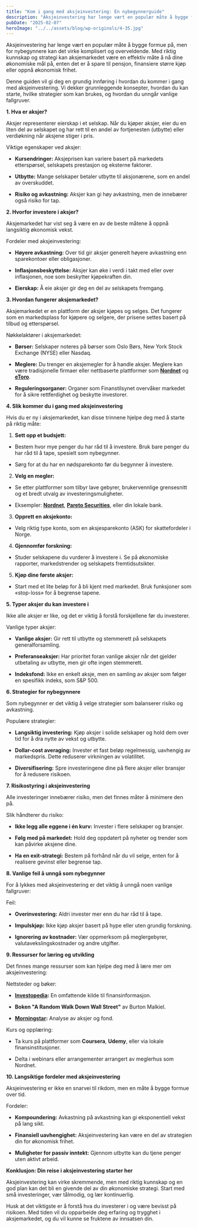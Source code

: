 ```yaml
---
title: "Kom i gang med aksjeinvestering: En nybegynnerguide"
description: "Aksjeinvestering har lenge vært en populær måte å bygge formue på, men for nybegynnere kan det virke komplisert og overveldende. Med riktig kunnskap og strategi kan aksjemarkedet være en effektiv måte å nå dine økonomiske mål på, enten det er å spare til pensjon, finansiere større kjøp eller oppnå økonomisk frihet. Denne guiden vil gi &#8230; Read more"
pubDate: "2025-02-07"
heroImage: "../../assets/blog/wp-originals/4-35.jpg"
---
```


Aksjeinvestering har lenge vært en populær måte å bygge formue på, men for nybegynnere kan det virke komplisert og overveldende. Med riktig kunnskap og strategi kan aksjemarkedet være en effektiv måte å nå dine økonomiske mål på, enten det er å spare til pensjon, finansiere større kjøp eller oppnå økonomisk frihet.

Denne guiden vil gi deg en grundig innføring i hvordan du kommer i gang med aksjeinvestering. Vi dekker grunnleggende konsepter, hvordan du kan starte, hvilke strategier som kan brukes, og hvordan du unngår vanlige fallgruver.

**1. Hva er aksjer?**

Aksjer representerer eierskap i et selskap. Når du kjøper aksjer, eier du en liten del av selskapet og har rett til en andel av fortjenesten (utbytte) eller verdiøkning når aksjene stiger i pris.

Viktige egenskaper ved aksjer:

- **Kursendringer:** Aksjeprisen kan variere basert på markedets etterspørsel, selskapets prestasjon og eksterne faktorer.

- **Utbytte:** Mange selskaper betaler utbytte til aksjonærene, som en andel av overskuddet.

- **Risiko og avkastning:** Aksjer kan gi høy avkastning, men de innebærer også risiko for tap.

**2. Hvorfor investere i aksjer?**

Aksjemarkedet har vist seg å være en av de beste måtene å oppnå langsiktig økonomisk vekst.

Fordeler med aksjeinvestering:

- **Høyere avkastning:** Over tid gir aksjer generelt høyere avkastning enn sparekontoer eller obligasjoner.

- **Inflasjonsbeskyttelse:** Aksjer kan øke i verdi i takt med eller over inflasjonen, noe som beskytter kjøpekraften din.

- **Eierskap:** Å eie aksjer gir deg en del av selskapets fremgang.

**3. Hvordan fungerer aksjemarkedet?**

Aksjemarkedet er en plattform der aksjer kjøpes og selges. Det fungerer som en markedsplass for kjøpere og selgere, der prisene settes basert på tilbud og etterspørsel.

Nøkkelaktører i aksjemarkedet:

- **Børser:** Selskaper noteres på børser som Oslo Børs, New York Stock Exchange (NYSE) eller Nasdaq.

- **Meglere:** Du trenger en aksjemegler for å handle aksjer. Meglere kan være tradisjonelle firmaer eller nettbaserte plattformer som **[Nordnet](https://www.nordnet.no)** og **[eToro](https://www.etoro.com)**.

- **Reguleringsorganer:** Organer som Finanstilsynet overvåker markedet for å sikre rettferdighet og beskytte investorer.

**4. Slik kommer du i gang med aksjeinvestering**

Hvis du er ny i aksjemarkedet, kan disse trinnene hjelpe deg med å starte på riktig måte:

1. **Sett opp et budsjett:**

- Bestem hvor mye penger du har råd til å investere. Bruk bare penger du har råd til å tape, spesielt som nybegynner.

- Sørg for at du har en nødsparekonto før du begynner å investere.

2. **Velg en megler:**

- Se etter plattformer som tilbyr lave gebyrer, brukervennlige grensesnitt og et bredt utvalg av investeringsmuligheter.

- Eksempler: **[Nordnet](https://www.nordnet.no)**, **[Pareto Securities](https://www.paretosec.no)**, eller din lokale bank.

3. **Opprett en aksjekonto:**

- Velg riktig type konto, som en aksjesparekonto (ASK) for skattefordeler i Norge.

4. **Gjennomfør forskning:**

- Studer selskapene du vurderer å investere i. Se på økonomiske rapporter, markedstrender og selskapets fremtidsutsikter.

5. **Kjøp dine første aksjer:**

- Start med et lite beløp for å bli kjent med markedet. Bruk funksjoner som «stop-loss» for å begrense tapene.

**5. Typer aksjer du kan investere i**

Ikke alle aksjer er like, og det er viktig å forstå forskjellene før du investerer.

Vanlige typer aksjer:

- **Vanlige aksjer:** Gir rett til utbytte og stemmerett på selskapets generalforsamling.

- **Preferanseaksjer:** Har prioritet foran vanlige aksjer når det gjelder utbetaling av utbytte, men gir ofte ingen stemmerett.

- **Indeksfond:** Ikke en enkelt aksje, men en samling av aksjer som følger en spesifikk indeks, som S&P 500.

**6. Strategier for nybegynnere**

Som nybegynner er det viktig å velge strategier som balanserer risiko og avkastning.

Populære strategier:

- **Langsiktig investering:** Kjøp aksjer i solide selskaper og hold dem over tid for å dra nytte av vekst og utbytte.

- **Dollar-cost averaging:** Invester et fast beløp regelmessig, uavhengig av markedspris. Dette reduserer virkningen av volatilitet.

- **Diversifisering:** Spre investeringene dine på flere aksjer eller bransjer for å redusere risikoen.

**7. Risikostyring i aksjeinvestering**

Alle investeringer innebærer risiko, men det finnes måter å minimere den på.

Slik håndterer du risiko:

- **Ikke legg alle eggene i én kurv:** Invester i flere selskaper og bransjer.

- **Følg med på markedet:** Hold deg oppdatert på nyheter og trender som kan påvirke aksjene dine.

- **Ha en exit-strategi:** Bestem på forhånd når du vil selge, enten for å realisere gevinst eller begrense tap.

**8. Vanlige feil å unngå som nybegynner**

For å lykkes med aksjeinvestering er det viktig å unngå noen vanlige fallgruver:

Feil:

- **Overinvestering:** Aldri invester mer enn du har råd til å tape.

- **Impulskjøp:** Ikke kjøp aksjer basert på hype eller uten grundig forskning.

- **Ignorering av kostnader:** Vær oppmerksom på meglergebyrer, valutavekslingskostnader og andre utgifter.

**9. Ressurser for læring og utvikling**

Det finnes mange ressurser som kan hjelpe deg med å lære mer om aksjeinvestering:

Nettsteder og bøker:

- **[Investopedia](https://www.investopedia.com):** En omfattende kilde til finansinformasjon.

- **Boken "A Random Walk Down Wall Street"** av Burton Malkiel.

- **[Morningstar](https://www.morningstar.com):** Analyse av aksjer og fond.

Kurs og opplæring:

- Ta kurs på plattformer som **Coursera**, **Udemy**, eller via lokale finansinstitusjoner.

- Delta i webinars eller arrangementer arrangert av meglerhus som Nordnet.

**10. Langsiktige fordeler med aksjeinvestering**

Aksjeinvestering er ikke en snarvei til rikdom, men en måte å bygge formue over tid.

Fordeler:

- **Kompoundering:** Avkastning på avkastning kan gi eksponentiell vekst på lang sikt.

- **Finansiell uavhengighet:** Aksjeinvestering kan være en del av strategien din for økonomisk frihet.

- **Muligheter for passiv inntekt:** Gjennom utbytte kan du tjene penger uten aktivt arbeid.

**Konklusjon: Din reise i aksjeinvestering starter her**

Aksjeinvestering kan virke skremmende, men med riktig kunnskap og en god plan kan det bli en givende del av din økonomiske strategi. Start med små investeringer, vær tålmodig, og lær kontinuerlig.

Husk at det viktigste er å forstå hva du investerer i og være bevisst på risikoen. Med tiden vil du opparbeide deg erfaring og trygghet i aksjemarkedet, og du vil kunne se fruktene av innsatsen din.